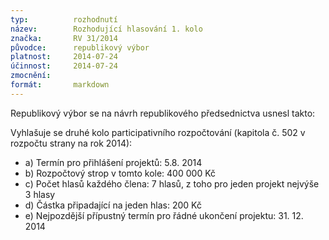 ```yaml
---
typ:          rozhodnutí
název:        Rozhodující hlasování 1. kolo
značka:       RV 31/2014
původce:      republikový výbor
platnost:     2014-07-24
účinnost:     2014-07-24
zmocnění:     
formát:       markdown
---
```


Republikový výbor se na návrh republikového předsednictva usnesl takto:

Vyhlašuje se druhé kolo participativního rozpočtování (kapitola č. 502 v rozpočtu strany na rok 2014):

* a) Termín pro přihlášení projektů: 5.8. 2014
* b) Rozpočtový strop v tomto kole: 400 000 Kč
* c) Počet hlasů každého člena: 7 hlasů, z toho pro jeden projekt nejvýše 3 hlasy
* d) Částka připadající na jeden hlas: 200 Kč
* e) Nejpozdější přípustný termín pro řádné ukončení projektu: 31. 12. 2014
